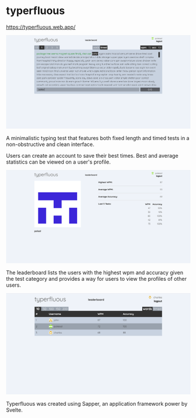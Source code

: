 # typerfluous

https://typerfluous.web.app/

![Typerflous Screenshot](/static/typerfluous-main.png)

A minimalistic typing test that features both fixed length and timed tests in a non-obstructive and clean interface.

Users can create an account to save their best times. Best and average statistics can be viewed on a user's profile.

<img src="/static/typerfluous-profile.png">

The leaderboard lists the users with the highest wpm and accuracy given the test category and provides a way for users to view the profiles of other users.

<img src="/static/typerfluous-leaderboard.png">

Typerfluous was created using Sapper, an application framework power by Svelte.